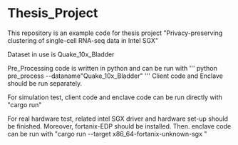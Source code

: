 # Thesis_Project

This repository is an example code for thesis project "Privacy-preserving clustering of single-cell RNA-seq data in Intel SGX"

Dataset in use is Quake_10x_Bladder

Pre_Processing code is written in python and can be run with 
'''
python pre_process --dataname"Quake_10x_Bladder" 
'''
Client code and Enclave should be run separately.

For simulation test, client code and enclave code can be run directly with "cargo run"

For real hardware test, related intel SGX driver and hardware set-up should be finished. Moreover, fortanix-EDP should be installed. Then. enclave code can be run with "cargo run --target x86_64-fortanix-unknown-sgx "

